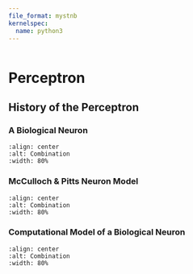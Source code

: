 ```yaml
---
file_format: mystnb
kernelspec:
  name: python3
---
```


```{title} The Perceptron | An Introduction to Single Layer Neural Networks?
```

# Perceptron

## History of the Perceptron

### A Biological Neuron

```{image} https://cdn.mathpix.com/snip/images/8wUEGNNFyTX-f0d1BgU79sulc_LhTBokh0eB0mOKtag.original.fullsize.png
:align: center
:alt: Combination
:width: 80%
```

### McCulloch & Pitts Neuron Model

```{image} https://cdn.mathpix.com/snip/images/w57IlMRnRi2wXbTobHF6oZofNZcSM2Gltl7Ft5X-pW8.original.fullsize.png
:align: center
:alt: Combination
:width: 80%
```
### Computational Model of a Biological Neuron

```{image} https://cdn.mathpix.com/snip/images/9ibylJ3Je2tLOmvEiYz1R4LT9LPxFiUNpzgee_EpgDE.original.fullsize.png
:align: center
:alt: Combination
:width: 80%
```